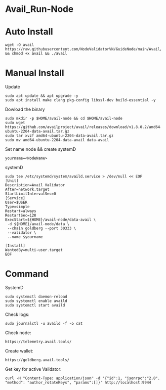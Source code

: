 # Avail_Run-Node

# Auto Install

    wget -O avail https://raw.githubusercontent.com/NodeValidatorVN/GuideNode/main/Avail/avail && chmod +x avail && ./avail

# Manual Install

Update

    sudo apt update && apt upgrade -y
    sudo apt install make clang pkg-config libssl-dev build-essential -y

Dowload the binary

    sudo mkdir -p $HOME/avail-node && cd $HOME/avail-node
    sudo wget https://github.com/availproject/avail/releases/download/v1.8.0.2/amd64-ubuntu-2204-data-avail.tar.gz
    sudo tar xvzf amd64-ubuntu-2204-data-avail.tar.gz
    sudo mv amd64-ubuntu-2204-data-avail data-avail

Set name node && create systemD

    yourname=<NodeName>

systemD

    sudo tee /etc/systemd/system/availd.service > /dev/null << EOF
    [Unit]
    Description=Avail Validator
    After=network.target
    StartLimitIntervalSec=0
    [Service]
    User=$USER
    Type=simple
    Restart=always
    RestartSec=120
    ExecStart=${HOME}/avail-node/data-avail \
     -d ${HOME}/avail-node/data \
     --chain goldberg --port 30333 \
     --validator \
     --name $yourname

    [Install]
    WantedBy=multi-user.target
    EOF

# Command

SystemD

    sudo systemctl daemon-reload
    sudo systemctl enable availd
    sudo systemctl start availd

Check logs:

    sudo journalctl -u availd -f -o cat

Check node:

    https://telemetry.avail.tools/

Create wallet:

    https://goldberg.avail.tools/

Get key for active Validator:

    curl -H "Content-Type: application/json" -d '{"id":1, "jsonrpc":"2.0", "method": "author_rotateKeys", "params":[]}' http://localhost:9944

        
